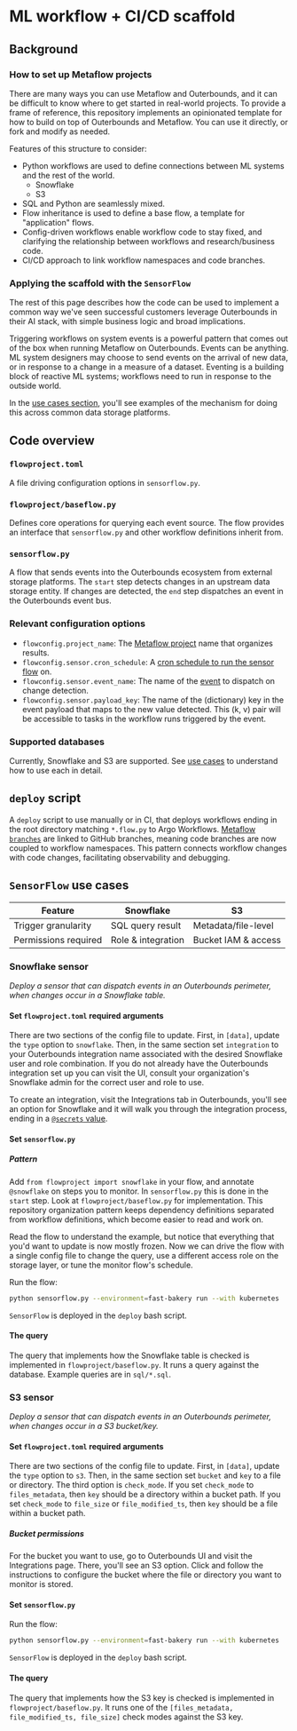 # ML workflow + CI/CD scaffold

## Background

### How to set up Metaflow projects
There are many ways you can use Metaflow and Outerbounds, and it can be difficult to know where to get started in real-world projects. To provide a frame of reference, this repository implements an opinionated template for how to build on top of Outerbounds and Metaflow. You can use it directly, or fork and modify as needed. 

Features of this structure to consider:
- Python workflows are used to define connections between ML systems and the rest of the world.
    - Snowflake
    - S3
- SQL and Python are seamlessly mixed.
- Flow inheritance is used to define a base flow, a template for "application" flows.
- Config-driven workflows enable workflow code to stay fixed, and clarifying the relationship between workflows and research/business code.
- CI/CD approach to link workflow namespaces and code branches.

### Applying the scaffold with the `SensorFlow`
The rest of this page describes how the code can be used to implement a common way we've seen successful customers leverage Outerbounds in their AI stack, with simple business logic and broad implications.

Triggering workflows on system events is a powerful pattern that comes out of the box when running Metaflow on Outerbounds. Events can be anything. ML system designers may choose to send events on the arrival of new data, or in response to a change in a measure of a dataset. Eventing is a building block of reactive ML systems; workflows need to run in response to the outside world.

In the [use cases section](#use-cases), you'll see examples of the mechanism for doing this across common data storage platforms.
 
## Code overview

### `flowproject.toml`
A file driving configuration options in `sensorflow.py`. 

### `flowproject/baseflow.py`
Defines core operations for querying each event source. The flow provides an interface that `sensorflow.py` and other workflow definitions inherit from. 

### `sensorflow.py`
A flow that sends events into the Outerbounds ecosystem from external storage platforms. The `start` step detects changes in an upstream data storage entity. If changes are detected, the `end` step dispatches an event in the Outerbounds event bus. 

### Relevant configuration options
- `flowconfig.project_name`: The [Metaflow project](https://docs.metaflow.org/api/flow-decorators/project) name that organizes results.
- `flowconfig.sensor.cron_schedule`: A [cron schedule to run the sensor flow](https://docs.metaflow.org/production/scheduling-metaflow-flows/scheduling-with-argo-workflows#time-based-triggering) on.
- `flowconfig.sensor.event_name`: The name of the [event](https://docs.metaflow.org/production/event-triggering) to dispatch on change detection.
- `flowconfig.sensor.payload_key`: The name of the (dictionary) key in the event payload that maps to the new value detected. This (k, v) pair will be accessible to tasks in the workflow runs triggered by the event.

### Supported databases
Currently, Snowflake and S3 are supported. See [use cases](#use-cases) to understand how to use each in detail. 

## `deploy` script
A `deploy` script to use manually or in CI, that deploys workflows ending in the root directory matching `*.flow.py` to Argo Workflows. [Metaflow `branches`](https://docs.metaflow.org/production/coordinating-larger-metaflow-projects#custom-branches) are linked to GitHub branches, meaning code branches are now coupled to workflow namespaces. This pattern connects workflow changes with code changes, facilitating observability and debugging. 

## `SensorFlow` use cases

| Feature | Snowflake | S3 |
|---------|-----------|----|
| Trigger granularity | SQL query result | Metadata/file-level |
| Permissions required | Role & integration | Bucket IAM & access |

### Snowflake sensor
_Deploy a sensor that can dispatch events in an Outerbounds perimeter, when changes occur in a Snowflake table._

#### Set `flowproject.toml` required arguments
There are two sections of the config file to update.
First, in `[data]`, update the `type` option to `snowflake`. Then, in the same section set `integration` to your Outerbounds integration name associated with the desired Snowflake user and role combination. If you do not already have the Outerbounds integration set up you can visit the UI, consult your organization's Snowflake admin for the correct user and role to use.

To create an integration, visit the Integrations tab in Outerbounds, you'll see an option for Snowflake and it will walk you through the integration process, ending in a [`@secrets` value](https://docs.outerbounds.com/outerbounds/configuring-secrets/).

#### Set `sensorflow.py`

##### Pattern
Add `from flowproject import snowflake` in your flow, and annotate `@snowflake` on steps you to monitor. In `sensorflow.py` this is done in the `start` step. Look at `flowproject/baseflow.py` for implementation. This repository organization pattern keeps dependency definitions separated from workflow definitions, which become easier to read and work on. 

Read the flow to understand the example, but notice that everything that you'd want to update is now mostly frozen. Now we can drive the flow with a single config file to change the query, use a different access role on the storage layer, or tune the monitor flow's schedule. 

Run the flow:
```bash
python sensorflow.py --environment=fast-bakery run --with kubernetes
```

`SensorFlow` is deployed in the `deploy` bash script. 

#### The query
The query that implements how the Snowflake table is checked is implemented in `flowproject/baseflow.py`. It runs a query against the database. Example queries are in `sql/*.sql`.

### S3 sensor
_Deploy a sensor that can dispatch events in an Outerbounds perimeter, when changes occur in a S3 bucket/key._

#### Set `flowproject.toml` required arguments
There are two sections of the config file to update.
First, in `[data]`, update the `type` option to `s3`. Then, in the same section set `bucket` and `key` to a file or directory. The third option is `check_mode`. 
If you set `check_mode` to `files_metadata`, then `key` should be a directory within a bucket path. 
If you set `check_mode` to `file_size` or `file_modified_ts`, then `key` should be a file within a bucket path. 

##### Bucket permissions
For the bucket you want to use, go to Outerbounds UI and visit the Integrations page. There, you'll see an S3 option. Click and follow the instructions to configure the bucket where the file or directory you want to monitor is stored.

#### Set `sensorflow.py`

Run the flow:
```bash
python sensorflow.py --environment=fast-bakery run --with kubernetes
```

`SensorFlow` is deployed in the `deploy` bash script. 

#### The query

The query that implements how the S3 key is checked is implemented in `flowproject/baseflow.py`. It runs one of the `[files_metadata, file_modified_ts, file_size]` check modes against the S3 key. 
